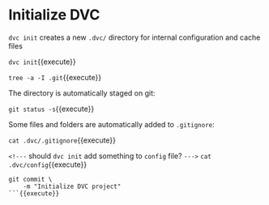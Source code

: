 # Initialize DVC

`dvc init` creates a new `.dvc/` directory for internal configuration and cache
files

`dvc init`{{execute}}

`tree -a -I .git`{{execute}}

The directory is automatically staged on git:

`git status -s`{{execute}}

Some files and folders are automatically added to `.gitignore`:

`cat .dvc/.gitignore`{{execute}}

`<!---` should `dvc init` add something to `config` file? `--->`
`cat .dvc/config`{{execute}}

```
git commit \
    -m "Initialize DVC project"
```{{execute}}
